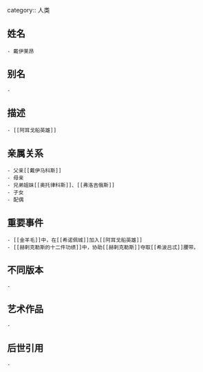 category:: 人类
## 姓名
	- 戴伊莱昂
## 别名
	-
## 描述
	- [[阿耳戈船英雄]]
## 亲属关系
	- 父亲[[戴伊马科斯]]
	- 母亲
	- 兄弟姐妹[[奥托律科斯]]、[[弗洛吉俄斯]]
	- 子女
	- 配偶
## 重要事件
	- [[金羊毛]]中，在[[希诺佩城]]加入[[阿耳戈船英雄]]
	- [[赫剌克勒斯的十二件功绩]]中，协助[[赫剌克勒斯]]夺取[[希波吕忒]]腰带。
## 不同版本
	-
## 艺术作品
	-
## 后世引用
	-
